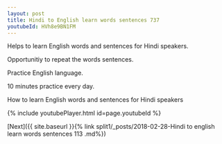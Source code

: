 ```yaml
---
layout: post
title: Hindi to English learn words sentences 737 
youtubeId: HVh8e9BN1FM
---
```

 
 
Helps to learn English words and sentences for Hindi speakers.

Opportunitiy to repeat the words sentences. 

Practice English language. 
 
10 minutes practice every day. 
 
How to learn English words and sentences for Hindi speakers 
 
{% include youtubePlayer.html id=page.youtubeId %}
 
 
[Next]({{ site.baseurl }}{% link  split1/_posts/2018-02-28-Hindi to english learn words sentences 113 .md%})
 
